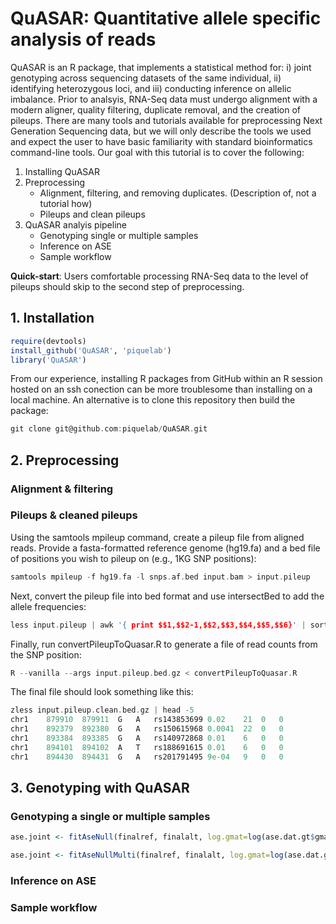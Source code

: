 # QuASAR: Quantitative allele specific analysis of reads
QuASAR is an R package, that implements a statistical method for: i) joint genotyping across sequencing datasets of the same individual, ii) identifying heterozygous loci, and iii) conducting inference on allelic imbalance. Prior to analsyis, RNA-Seq data must undergo alignment with a modern aligner, quality filtering, duplicate removal, and the creation of pileups. There are many tools and tutorials available for preprocessing Next Generation Sequencing data, but we will only describe the tools we used and expect the user to have basic familiarity with standard bioinformatics command-line tools. Our goal with this tutorial is to cover the following:

1. Installing QuASAR
2. Preprocessing 
   * Alignment, filtering, and removing duplicates. (Description of, not a tutorial how)
   * Pileups and clean pileups
3. QuASAR analyis pipeline
   * Genotyping single or multiple samples
   * Inference on ASE
   * Sample workflow

**Quick-start**: Users comfortable processing RNA-Seq data to the level of pileups should skip to the second step of preprocessing. 

## 1. Installation

```R
require(devtools)
install_github('QuASAR', 'piquelab')
library('QuASAR')
```
From our experience, installing R packages from GitHub within an R session hosted on an ssh conection can be more troublesome than installing on a local machine. An alternative is to clone this repository then build the package:

```C
git clone git@github.com:piquelab/QuASAR.git
```

## 2. Preprocessing
### Alignment & filtering
### Pileups & cleaned pileups
Using the samtools mpileup command, create a pileup file from aligned reads. Provide a fasta-formatted reference genome (hg19.fa) and a bed file of positions you wish to pileup on (e.g., 1KG SNP positions):

```C
samtools mpileup -f hg19.fa -l snps.af.bed input.bam > input.pileup
```

Next, convert the pileup file into bed format and use intersectBed to add the allele frequencies:

```C
less input.pileup | awk '{ print $$1,$$2-1,$$2,$$3,$$4,$$5,$$6}' | sortBed -i stdin | intersectBed -a stdin -b snps.af.bed -wo | cut -f 1-7,11-13,14 | gzip > input.pileup.bed.gz
```

Finally, run convertPileupToQuasar.R to generate a file of read counts from the SNP position:

```C
R --vanilla --args input.pileup.bed.gz < convertPileupToQuasar.R
```

The final file should look something like this:

```C
zless input.pileup.clean.bed.gz | head -5
chr1	879910	879911	G	A	rs143853699	0.02	21	0	0
chr1	892379	892380	G	A	rs150615968	0.0041	22	0	0
chr1	893384	893385	G	A	rs140972868	0.01	6	0	0
chr1	894101	894102	A	T	rs188691615	0.01	6	0	0
chr1	894430	894431	G	A	rs201791495	9e-04	9	0	0
```

## 3. Genotyping with QuASAR
### Genotyping a single or multiple samples
```R
ase.joint <- fitAseNull(finalref, finalalt, log.gmat=log(ase.dat.gt$gmat))
```
```R
ase.joint <- fitAseNullMulti(finalref, finalalt, log.gmat=log(ase.dat.gt$gmat))
```


### Inference on ASE
### Sample workflow



